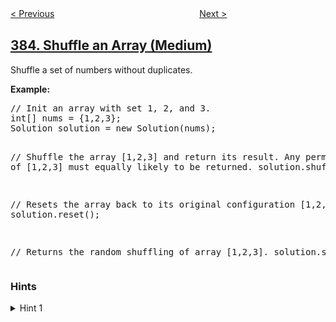 <!--|This file generated by command(leetcode description); DO NOT EDIT.    |-->
<!--+----------------------------------------------------------------------+-->
<!--|@author    openset <openset.wang@gmail.com>                           |-->
<!--|@link      https://github.com/openset                                 |-->
<!--|@home      https://github.com/openset/leetcode                        |-->
<!--+----------------------------------------------------------------------+-->

[< Previous](../ransom-note "Ransom Note")
　　　　　　　　　　　　　　　　
[Next >](../mini-parser "Mini Parser")

## [384. Shuffle an Array (Medium)](https://leetcode.com/problems/shuffle-an-array "打乱数组")

<p>Shuffle a set of numbers without duplicates.
</p>

<p><b>Example:</b>
<pre>
// Init an array with set 1, 2, and 3.
int[] nums = {1,2,3};
Solution solution = new Solution(nums);

// Shuffle the array [1,2,3] and return its result. Any permutation of [1,2,3] must equally likely to be returned.
solution.shuffle();

// Resets the array back to its original configuration [1,2,3].
solution.reset();

// Returns the random shuffling of array [1,2,3].
solution.shuffle();
</pre>
</p>

### Hints
<details>
<summary>Hint 1</summary>
The solution expects that we always use the original array to shuffle() else some of the test cases fail. (Credits; @snehasingh31)
</details>
